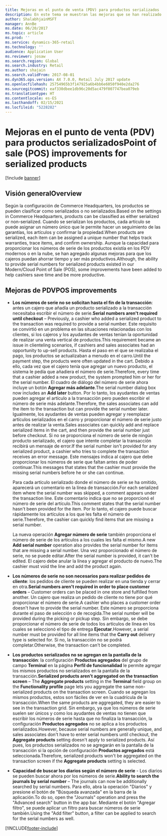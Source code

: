 ```yaml
---
title: Mejoras en el punto de venta (PDV) para productos serializados
description: En este tema se muestran las mejoras que se han realizado en los productos serializados para que pueda ahorrar tiempo y ser más productivo.
author: ShalabhjainMSFT
manager: AnnBe
ms.date: 06/20/2017
ms.topic: article
ms.prod: ''
ms.service: dynamics-365-retail
ms.technology: ''
audience: Application User
ms.reviewer: josaw
ms.search.region: Global
ms.search.industry: Retail
ms.author: shajain
ms.search.validFrom: 2017-08-01
ms.dyn365.ops.version: AX 7.0.0, Retail July 2017 update
ms.openlocfilehash: 25754965b3f147925a6b4bb6e6050f940e2da276
ms.sourcegitcommit: eaf330dbee1db96c20d5ac479f007747bea079eb
ms.translationtype: HT
ms.contentlocale: es-ES
ms.lasthandoff: 02/15/2021
ms.locfileid: "5228282"
---
```

# <a name="point-of-sale-pos-improvements-for-serialized-products"></a><span data-ttu-id="68671-103">Mejoras en el punto de venta (PDV) para productos serializados</span><span class="sxs-lookup"><span data-stu-id="68671-103">Point of sale (POS) improvements for serialized products</span></span>

[!include [banner](includes/banner.md)]

## <a name="overview"></a><span data-ttu-id="68671-104">Visión general</span><span class="sxs-lookup"><span data-stu-id="68671-104">Overview</span></span>

<span data-ttu-id="68671-105">Según la configuración de Commerce Headquarters, los productos se pueden clasificar como serializados o no serializados.</span><span class="sxs-lookup"><span data-stu-id="68671-105">Based on the settings in Commerce Headquarters, products can be classified as either serialized or non-serialized.</span></span> <span data-ttu-id="68671-106">Cuando se serializan los productos, cada artículo se puede asignar un número único que le permite hacer un seguimiento de las garantías, los artículos y confirmar la propiedad.</span><span class="sxs-lookup"><span data-stu-id="68671-106">When products are serialized, each item can be assigned a unique number that helps track warranties, trace items, and confirm ownership.</span></span> <span data-ttu-id="68671-107">Aunque la capacidad para proporcionar los números de serie de los productos existía en los PDV modernos o en la nube, se han agregado algunas mejoras para que los cajeros puedan ahorrar tiempo y ser más productivos.</span><span class="sxs-lookup"><span data-stu-id="68671-107">Although, the ability to provide serial numbers for serialized products existed in our Modern/Cloud Point of Sale (POS), some improvements have been added to help cashiers save time and be more productive.</span></span>

## <a name="pos-improvements"></a><span data-ttu-id="68671-108">Mejoras de PDV</span><span class="sxs-lookup"><span data-stu-id="68671-108">POS improvements</span></span>

- <span data-ttu-id="68671-109">**Los números de serie no se solicitan hasta el fin de la transacción**: antes un cajero que añadía un producto serializado a la transacción necesitaba escribir el número de serie.</span><span class="sxs-lookup"><span data-stu-id="68671-109">**Serial numbers aren't required until checkout** – Previously, a cashier who added a serialized product to the transaction was required to provide a serial number.</span></span> <span data-ttu-id="68671-110">Este requisito se convirtió en un problema en las situaciones relacionadas con los clientes, si los cajeros y los ayudantes de ventas tenían la oportunidad de realizar una venta vertical de productos.</span><span class="sxs-lookup"><span data-stu-id="68671-110">This requirement became an issue in clienteling scenarios, if cashiers and sales associates had an opportunity to up-sell products.</span></span> <span data-ttu-id="68671-111">Hasta el paso en el que se realizaba el pago, los productos se actualizaban a menudo en el carro.</span><span class="sxs-lookup"><span data-stu-id="68671-111">Until the payment step, the products were often updated in the cart.</span></span> <span data-ttu-id="68671-112">Debido a ello, cada vez que el cajero tenía que agregar un nuevo producto, el sistema le pedía que añadiera el número de serie.</span><span class="sxs-lookup"><span data-stu-id="68671-112">Therefore, every time that a cashier added a new product, the system prompted him or her for the serial number.</span></span> <span data-ttu-id="68671-113">El cuadro de diálogo del número de serie ahora incluye un botón **Agregar más adelante**.</span><span class="sxs-lookup"><span data-stu-id="68671-113">The serial number dialog box now includes an **Add later** button.</span></span> <span data-ttu-id="68671-114">Por lo tanto, los ayudantes de ventas pueden agregar el artículo a la transacción pero pueden escribir el número de serie más adelante.</span><span class="sxs-lookup"><span data-stu-id="68671-114">Therefore, the sales associates can add the item to the transaction but can provide the serial number later.</span></span> <span data-ttu-id="68671-115">Igualmente, los ayudantes de ventas pueden agregar y reemplazar artículos serializados en el carro y proporcionar el número de serie justo antes de realizar la venta.</span><span class="sxs-lookup"><span data-stu-id="68671-115">Sales associates can quickly add and replace serialized items in the cart, and then provide the serial number just before checkout.</span></span> <span data-ttu-id="68671-116">Si no se proporciona el número de serie de ningún producto serializado, el cajero que intente completar la transacción recibirá un mensaje de error.</span><span class="sxs-lookup"><span data-stu-id="68671-116">If the serial number isn't provided for any serialized product, a cashier who tries to complete the transaction receives an error message.</span></span> <span data-ttu-id="68671-117">Este mensajes indica al cajero que debe proporcionar los números de serie que faltan antes de poder continuar.</span><span class="sxs-lookup"><span data-stu-id="68671-117">This messages that states that the cashier must provide the missing serial numbers before he or she can continue.</span></span>

    <span data-ttu-id="68671-118">Para cada artículo serializado donde el número de serie se ha omitido, aparecerá un comentario en la línea de transacción.</span><span class="sxs-lookup"><span data-stu-id="68671-118">For each serialized item where the serial number was skipped, a comment appears under the transaction line.</span></span> <span data-ttu-id="68671-119">Este comentario indica que no se proporcionó el número de serie del artículo.</span><span class="sxs-lookup"><span data-stu-id="68671-119">This comment states that the serial number hasn't been provided for the item.</span></span> <span data-ttu-id="68671-120">Por lo tanto, el cajero puede buscar rápidamente los artículos a los que les falta el número de serie.</span><span class="sxs-lookup"><span data-stu-id="68671-120">Therefore, the cashier can quickly find items that are missing a serial number.</span></span>

    <span data-ttu-id="68671-121">La nueva operación **Agregar número de serie** también proporciona el número de serie de los artículos a los cuales les falta el mismo.</span><span class="sxs-lookup"><span data-stu-id="68671-121">A new **Add serial number** operation also provides the serial number for items that are missing a serial number.</span></span> <span data-ttu-id="68671-122">Una vez proporcionado el número de serie, no se puede editar.</span><span class="sxs-lookup"><span data-stu-id="68671-122">After the serial number is provided, it can't be edited.</span></span> <span data-ttu-id="68671-123">El cajero debe anular la línea y agregar el producto de nuevo.</span><span class="sxs-lookup"><span data-stu-id="68671-123">The cashier must void the line and add the product again.</span></span>
    
- <span data-ttu-id="68671-124">**Los números de serie no son necesarios para realizar pedidos de cliente**: los pedidos de cliente se pueden realizar en una tienda y cerrar en otra.</span><span class="sxs-lookup"><span data-stu-id="68671-124">**Serial numbers aren't required in order to place customer orders** – Customer orders can be placed in one store and fulfilled from another.</span></span> <span data-ttu-id="68671-125">Un cajero que realiza un pedido de cliente no tiene por qué proporcionar el número de serie.</span><span class="sxs-lookup"><span data-stu-id="68671-125">A cashier who places a customer order doesn't have to provide the serial number.</span></span> <span data-ttu-id="68671-126">Este número se proporciona durante el paso de selección o de recogida.</span><span class="sxs-lookup"><span data-stu-id="68671-126">The serial number will be provided during the picking or pickup step.</span></span> <span data-ttu-id="68671-127">Sin embargo, se debe proporcionar el número de serie de todos los artículos de línea en los cuales se seleccionó el tipo de entrega **Ejecutar**.</span><span class="sxs-lookup"><span data-stu-id="68671-127">However, a serial number must be provided for all line items that the **Carry out** delivery type is selected for.</span></span> <span data-ttu-id="68671-128">Si no, la transacción no se podrá completar.</span><span class="sxs-lookup"><span data-stu-id="68671-128">Otherwise, the transaction can't be completed.</span></span>
- <span data-ttu-id="68671-129">**Los productos serializados no se agregan en la pantalla de la transacción**: la configuración **Productos agregados** del grupo de campo **Terminal** en la página **Perfil de funcionalidad** le permite agregar los mismos productos no serializados en la pantalla de la transacción.</span><span class="sxs-lookup"><span data-stu-id="68671-129">**Serialized products aren't aggregated on the transaction screen** – The **Aggregate products** setting in the **Terminal** field group on the **Functionality profile** page lets you aggregate the same non-serialized products on the transaction screen.</span></span> <span data-ttu-id="68671-130">Cuando se agregan los mismos productos, estos son fáciles de ver en la cuadrícula de la transacción.</span><span class="sxs-lookup"><span data-stu-id="68671-130">When the same products are aggregated, they are easier to see in the transaction grid.</span></span> <span data-ttu-id="68671-131">Sin embargo, ya que los números de serie suelen ser únicos y como los ayudantes de ventas no tienen que escribir los números de serie hasta que no finaliza la transacción, la configuración **Productos agregados** no se aplica a los productos serializados.</span><span class="sxs-lookup"><span data-stu-id="68671-131">However, because serial numbers are generally unique, and sales associates don't have to enter serial numbers until checkout, the **Aggregate products** setting doesn't apply to serialized products.</span></span> <span data-ttu-id="68671-132">Así pues, los productos serializados no se agregarán en la pantalla de la transacción si la opción de configuración **Productos agregados** está seleccionada.</span><span class="sxs-lookup"><span data-stu-id="68671-132">Therefore, serialized products won't be aggregated on the transaction screen if the **Aggregate products** setting is selected.</span></span>
- <span data-ttu-id="68671-133">**Capacidad de buscar los diarios según el número de serie** - Los diarios se pueden buscar ahora por los números de serie.</span><span class="sxs-lookup"><span data-stu-id="68671-133">**Ability to search the journals by serial number** – The journals can now be additionally searched by serial numbers.</span></span> <span data-ttu-id="68671-134">Para ello, abra la operación "Diarios" y presione el botón de "Búsqueda avanzada" en la barra de la aplicación.</span><span class="sxs-lookup"><span data-stu-id="68671-134">To do so, open the "Journals" operation and press the "Advanced search" button in the app bar.</span></span> <span data-ttu-id="68671-135">Mediante el botón "Agregar filtro", se puede aplicar un filtro para buscar números de serie también.</span><span class="sxs-lookup"><span data-stu-id="68671-135">Using the "Add filter" button, a filter can be applied to search for the serial numbers as well.</span></span>


[!INCLUDE[footer-include](../includes/footer-banner.md)]